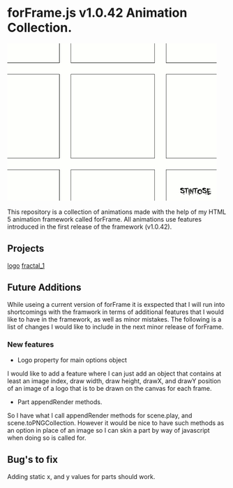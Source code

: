# forFrame.js v1.0.42 Animation Collection.

![logo](https://raw.githubusercontent.com/stintosestudios/forFrame_collection_1_0_42/master/projects/logo/gifs/gif_1_480.gif)

This repository is a collection of animations made with the help of my HTML 5 animation framework called forFrame. All animations use features introduced in the first release of the framework (v1.0.42).

## Projects

[logo](https://github.com/stintosestudios/forFrame_collection_1_0_42/tree/master/projects/logo)
[fractal_1](https://github.com/stintosestudios/forFrame_collection_1_0_42/tree/master/projects/fractal_1)

## Future Additions

While useing a current version of forFrame it is exspected that I will run into shortcomings with the framwork in terms of additional features that I would like to have in the framework, as well as minor mistakes. The following is a list of changes I would like to include in the next minor release of forFrame.

### New features

* Logo property for main options object

I would like to add a feature where I can just add an object that contains at least an image index, draw width, draw height, drawX, and drawY position of an image of a logo that is to be drawn on the canvas for each frame.

* Part appendRender methods.

So I have what I call appendRender methods for scene.play, and scene.toPNGCollection. However it would be nice to have such methods as an option in place of an image so I can skin a part by way of javascript when doing so is called for.

## Bug's to fix

Adding static x, and y values for parts should work.